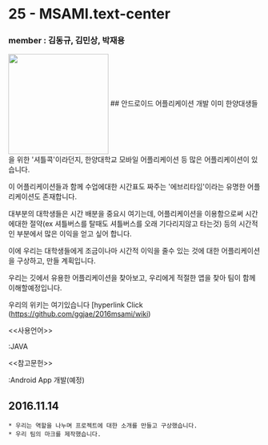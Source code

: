 # 25 - MSAMI.text-center
### member : 김동규, 김민상, 박재용
<img src="http://postfiles5.naver.net/MjAxNjExMTRfMjU2/MDAxNDc5MTIzNzA2MTQz.qufEjEQgnduGwu9bSrtiHwBgrKpOrzldRZOZoOME-qIg.8MvaY1VSh6N4BYl-t5adAqnklUW5lK5bVFE2XHpkHnYg.PNG.msmghjjm/gitprojectlogo.png?type=w2" height="200" align = "center"> 
## 안드로이드 어플리케이션 개발
이미 한양대생들을 위한 '셔틀콕'이라던지, 한양대학교 모바일 어플리케이션 등 많은 어플리케이션이 있습니다.

이 어플리케이션들과 함께 수업에대한 시간표도 짜주는 '에브리타임'이라는 유명한 어플리케이션도 존재합니다.

대부분의 대학생들은 시간 배분을 중요시 여기는데, 어플리케이션을 이용함으로써 시간에대한 절약(ex 셔틀버스를 탈때도 셔틀버스를 오래 기다리지않고 타는것) 등의 시간적인 부분에서 많은 이익을 얻고 싶어 합니다.

이에 우리는 대학생들에게 조금이나마 시간적 이익을 줄수 있는 것에 대한 어플리케이션을 구상하고, 만들 계획입니다. 

우리는 깃에서 유용한 어플리케이션을 찾아보고, 우리에게 적절한 앱을 찾아 팀이 함께 이해할예정입니다.


우리의 위키는 여기있습니다 [hyperlink Click (https://github.com/ggjae/2016msami/wiki)


<<사용언어>>


:JAVA


<<참고문헌>>


:Android App 개발(예정)

## 2016.11.14

	* 우리는 역할을 나누며 프로젝트에 대한 소개를 만들고 구상했습니다.
	* 우리 팀의 마크를 제작했습니다.
	
